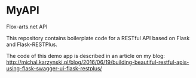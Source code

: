 # MyAPI
Flox-arts.net API


This repository contains boilerplate code for a RESTful API based on Flask and Flask-RESTPlus.

The code of this demo app is described in an article on my blog:
http://michal.karzynski.pl/blog/2016/06/19/building-beautiful-restful-apis-using-flask-swagger-ui-flask-restplus/
